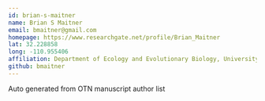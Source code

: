 ```yaml
---
id: brian-s-maitner
name: Brian S Maitner
email: bmaitner@gmail.com
homepage: https://www.researchgate.net/profile/Brian_Maitner
lat: 32.228858
long: -110.955406
affiliation: Department of Ecology and Evolutionary Biology, University of Arizona, Tucson, Arizona, USA
github: bmaitner
---
```


Auto generated from OTN manuscript author list
